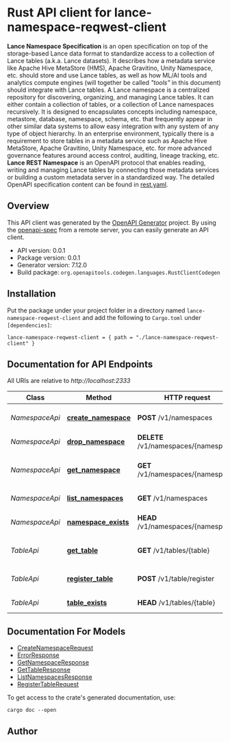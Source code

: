# Rust API client for lance-namespace-reqwest-client

**Lance Namespace Specification** is an open specification on top of the storage-based Lance data format  to standardize access to a collection of Lance tables (a.k.a. Lance datasets). It describes how a metadata service like Apache Hive MetaStore (HMS), Apache Gravitino, Unity Namespace, etc. should store and use Lance tables, as well as how ML/AI tools and analytics compute engines (will together be called _\"tools\"_ in this document) should integrate with Lance tables.
A Lance namespace is a centralized repository for discovering, organizing, and managing Lance tables. It can either contain a collection of tables, or a collection of Lance namespaces recursively. It is designed to encapsulates concepts including namespace, metastore, database, namespace, schema, etc. that frequently appear in other similar data systems to allow easy integration with any system of any type of object hierarchy.
In an enterprise environment, typically there is a requirement to store tables in a metadata service  such as Apache Hive MetaStore, Apache Gravitino, Unity Namespace, etc.  for more advanced governance features around access control, auditing, lineage tracking, etc. **Lance REST Namespace** is an OpenAPI protocol that enables reading, writing and managing Lance tables by connecting those metadata services or building a custom metadata server in a standardized way. The detailed OpenAPI specification content can be found in [rest.yaml](./rest.yaml).



## Overview

This API client was generated by the [OpenAPI Generator](https://openapi-generator.tech) project.  By using the [openapi-spec](https://openapis.org) from a remote server, you can easily generate an API client.

- API version: 0.0.1
- Package version: 0.0.1
- Generator version: 7.12.0
- Build package: `org.openapitools.codegen.languages.RustClientCodegen`

## Installation

Put the package under your project folder in a directory named `lance-namespace-reqwest-client` and add the following to `Cargo.toml` under `[dependencies]`:

```
lance-namespace-reqwest-client = { path = "./lance-namespace-reqwest-client" }
```

## Documentation for API Endpoints

All URIs are relative to *http://localhost:2333*

Class | Method | HTTP request | Description
------------ | ------------- | ------------- | -------------
*NamespaceApi* | [**create_namespace**](docs/NamespaceApi.md#create_namespace) | **POST** /v1/namespaces | Create a new namespace
*NamespaceApi* | [**drop_namespace**](docs/NamespaceApi.md#drop_namespace) | **DELETE** /v1/namespaces/{namespace} | Drop a namespace
*NamespaceApi* | [**get_namespace**](docs/NamespaceApi.md#get_namespace) | **GET** /v1/namespaces/{namespace} | Get information about a namespace
*NamespaceApi* | [**list_namespaces**](docs/NamespaceApi.md#list_namespaces) | **GET** /v1/namespaces | List namespaces
*NamespaceApi* | [**namespace_exists**](docs/NamespaceApi.md#namespace_exists) | **HEAD** /v1/namespaces/{namespace} | Check if a namespace exists
*TableApi* | [**get_table**](docs/TableApi.md#get_table) | **GET** /v1/tables/{table} | Get a table from the namespace
*TableApi* | [**register_table**](docs/TableApi.md#register_table) | **POST** /v1/table/register | Register a table to a namespace
*TableApi* | [**table_exists**](docs/TableApi.md#table_exists) | **HEAD** /v1/tables/{table} | Check if a table exists


## Documentation For Models

 - [CreateNamespaceRequest](docs/CreateNamespaceRequest.md)
 - [ErrorResponse](docs/ErrorResponse.md)
 - [GetNamespaceResponse](docs/GetNamespaceResponse.md)
 - [GetTableResponse](docs/GetTableResponse.md)
 - [ListNamespacesResponse](docs/ListNamespacesResponse.md)
 - [RegisterTableRequest](docs/RegisterTableRequest.md)


To get access to the crate's generated documentation, use:

```
cargo doc --open
```

## Author



